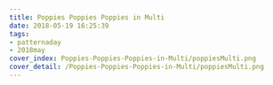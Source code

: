 ```yaml
---
title: Poppies Poppies Poppies in Multi
date: 2018-05-19 16:25:39
tags:
- patternaday
- 2018may
cover_index: Poppies-Poppies-Poppies-in-Multi/poppiesMulti.png
cover_detail: /Poppies-Poppies-Poppies-in-Multi/poppiesMulti.png
---
```


